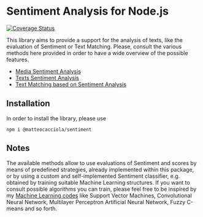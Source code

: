 # Sentiment Analysis for Node.js

[![Coverage Status](https://coveralls.io/repos/github/matteocacciola/sentiment/badge.svg?branch=v1.3.0)](https://coveralls.io/github/matteocacciola/sentiment?branch=v1.3.0)

This library aims to provide a support for the analysis of texts, like the evaluation of Sentiment or Text Matching.
Please, consult the various methods here provided in order to have a wide overview of the possible features.

- [Media Sentiment Analysis](./docs/media-sentiment.md)
- [Texts Sentiment Analysis](./docs/texts-sentiment.md)
- [Text Matching based on Sentiment Analysis](./docs/text-matching.md)

## Installation
In order to install the library, please use
```
npm i @matteocacciola/sentiment
```

## Notes
The available methods allow to use evaluations of Sentiment and scores by means of predefined strategies, already
implemented within this package, or by using a custom and self-implemented Sentiment classifier, e.g. obtained by
training suitable Machine Learning structures.
If you want to consult possible algorithms you can train, please feel free to be inspired by my
[Machine Learning codes](https://github.com/matteocacciola/challenges/tree/master/machine-learning/src) like Support
Vector Machines, Convolutional Neural Network, Multilayer Perceptron Artificial Neural Network, Fuzzy C-means and so forth.
